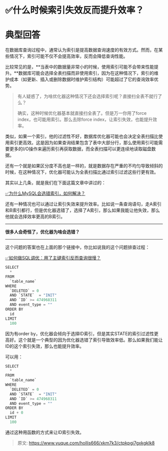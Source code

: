 # ✅什么时候索引失效反而提升效率？

# 典型回答


在数据库查询过程中，通常认为索引是提高数据查询速度的有效方式。然而，在某些情况下，索引可能不仅不会提高效率，反而会降低查询性能。



比较常见的是，**当表中的数据量非常小的时候，使用索引可能不会带来性能提升。**数据库可能会选择全表扫描而非使用索引，因为在这种情况下，索引的维护成本（如更新、插入或删除数据时维护索引结构）可能超过了它的查询效率优势。



> 有人疑惑了，为啥优化器这种情况下还会选择索引呢？直接扫全表不就行了么？
>
> 确实，这种时候优化器基本就直接扫全表了。但是万一你用了force index，也可能用索引。那么去除force index，让索引失效，也能提升效率。
>



类似，如果一个索引，他的过滤性不好，数据库优化器可能也会决定全表扫描比使用索引更高效。这是因为如果查询结果包含了表中大部分行，那么使用索引可能需要更多的I/O操作来遍历索引再获取数据，而全表扫描可以更连续地读取磁盘数据。



还有一个就是如果区分度不高也是一样的，就是数据存在严重的不均匀导致倾斜的时候，在这种情况下，优化器可能认为全表扫描比通过索引过滤这些行更有效。



其实以上几条，就是我们在下面这篇文章中讲过的：



[✅为什么MySQL会选错索引，如何解决？](https://www.yuque.com/hollis666/xkm7k3/ghy5i20ie717exee)



还有一种情况也可以通过让索引失效来提升效率。比如说一条查询语句，走A索引和B索引都行，但是优化器选错了，选择了A索引，那么如果我能让他失效，那么他就会选择效率更高的B索引。

****

**很多人会奇怪了，优化器为啥会选错？**

****

这个问题的答案也在上面的那个链接中，你比如说我的这个问题排查过程：



[✅如何做SQL调优：用了主键索引反而查询很慢？](https://www.yuque.com/hollis666/xkm7k3/lopuurburldnhvd4)





```java
SELECT
  *
FROM
  `table_name`
WHERE
  `DELETED` = 0
  AND `STATE`  = "INIT"
  AND `ID` >= 474968311
  AND event_type = ""
ORDER BY
  id
LIMIT
  100
```



因为有order by，优化器会倾向于选择ID索引，但是其实STATE的索引过滤性更高好。这个就是一个典型的因为优化器选错了索引导致效率低。那么如果我们能让ID的这个索引失效，那么也能提升效率。



可以用：





```java
SELECT
  *
FROM
  `table_name`
WHERE
  `DELETED` = 0
  AND `STATE`  = "INIT"
  AND `ID` >= 474968311
  AND event_type = ""
ORDER BY
  id + 0
LIMIT
  100
```



通过这种用函数的方式来让ID索引失效。



> 原文: <https://www.yuque.com/hollis666/xkm7k3/ctpkpgi7gxkgklk8>